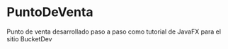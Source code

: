 # PuntoDeVenta
Punto de venta desarrollado paso a paso como tutorial de JavaFX para el sitio BucketDev
